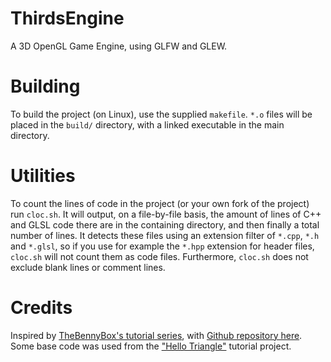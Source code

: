 # ThirdsEngine
A 3D OpenGL Game Engine, using GLFW and GLEW.

# Building
To build the project (on Linux), use the supplied `makefile`. `*.o` files will be placed in the `build/` directory, with a linked executable in the main directory.

# Utilities
To count the lines of code in the project (or your own fork of the project) run `cloc.sh`. It will output, on a file-by-file basis, the amount of lines of C++ and GLSL code there are in the containing directory, and then finally a total number of lines. It detects these files using an extension filter of `*.cpp`, `*.h` and `*.glsl`, so if you use for example the `*.hpp` extension for header files, `cloc.sh` will not count them as code files. Furthermore, `cloc.sh` does not exclude blank lines or comment lines.

# Credits
Inspired by [TheBennyBox's tutorial series](https://www.youtube.com/watch?v=ss3AnSxJ2X8&list=PLEETnX-uPtBXP_B2yupUKlflXBznWIlL5), with [Github repository here](https://www.github.com/bennyqbd/3dgameengine). Some base code was used from the ["Hello Triangle"](http://antongerdelan.net/opengl/hellotriangle.html) tutorial project.
